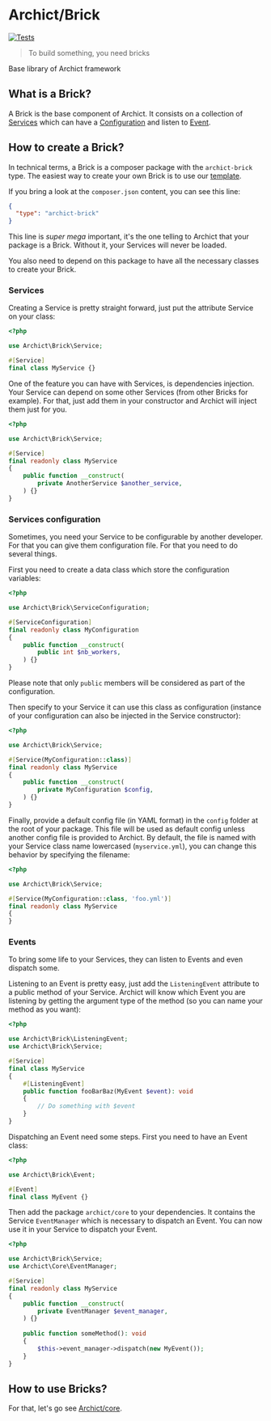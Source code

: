 # Archict/Brick

[![Tests](https://github.com/Archict/brick/actions/workflows/tests.yml/badge.svg?branch=master)](https://github.com/Archict/brick/actions/workflows/tests.yml)

> To build something, you need bricks

Base library of Archict framework

## What is a Brick?

A Brick is the base component of Archict. It consists on a collection of [Services](#services) which can
have a [Configuration](#services-configuration) and listen to [Event](#events).

## How to create a Brick?

In technical terms, a Brick is a composer package with the `archict-brick` type. The easiest way to create your own
Brick
is to use our [template](https://github.com/Archict/brick-template).

If you bring a look at the `composer.json` content, you can see this line:

```json
{
  "type": "archict-brick"
}
```

This line is *super mega* important, it's the one telling to Archict that your package is a Brick. Without it, your
Services will never be loaded.

You also need to depend on this package to have all the necessary classes to create your Brick.

### Services

Creating a Service is pretty straight forward, just put the attribute Service on your class:

```php
<?php

use Archict\Brick\Service;

#[Service]
final class MyService {}
```

One of the feature you can have with Services, is dependencies injection. Your Service can depend on some other
Services (from other Bricks for example). For that, just add them in your constructor and Archict will inject them just
for you.

```php
<?php

use Archict\Brick\Service;

#[Service]
final readonly class MyService 
{
    public function __construct(
        private AnotherService $another_service,
    ) {}
}
```

### Services configuration

Sometimes, you need your Service to be configurable by another developer. For that you can give them configuration file.
For that you need to do several things.

First you need to create a data class which store the configuration variables:

```php
<?php

use Archict\Brick\ServiceConfiguration;

#[ServiceConfiguration]
final readonly class MyConfiguration 
{
    public function __construct(
        public int $nb_workers,
    ) {}
}
```

Please note that only `public` members will be considered as part of the configuration.

Then specify to your Service it can use this class as configuration (instance of your configuration can also be injected
in the Service constructor):

```php
<?php

use Archict\Brick\Service;

#[Service(MyConfiguration::class)]
final readonly class MyService 
{
    public function __construct(
        private MyConfiguration $config,
    ) {}
}
```

Finally, provide a default config file (in YAML format) in the `config` folder at the root of your package. This file
will be used as default config unless another config file is provided to Archict. By default, the file is named with
your Service class name lowercased (`myservice.yml`), you can change this behavior by specifying the filename:

```php
<?php

use Archict\Brick\Service;

#[Service(MyConfiguration::class, 'foo.yml')]
final readonly class MyService 
{
}
```

### Events

To bring some life to your Services, they can listen to Events and even dispatch some.

Listening to an Event is pretty easy, just add the `ListeningEvent` attribute to a public method of your Service.
Archict will know which Event you are listening by getting the argument type of the method (so you can name your method
as you want):

```php
<?php

use Archict\Brick\ListeningEvent;
use Archict\Brick\Service;

#[Service]
final class MyService
{
    #[ListeningEvent]
    public function fooBarBaz(MyEvent $event): void
    {
        // Do something with $event
    }
}
```

Dispatching an Event need some steps. First you need to have an Event class:

```php
<?php

use Archict\Brick\Event;

#[Event]
final class MyEvent {}
```

Then add the package `archict/core` to your dependencies. It contains the Service `EventManager` which is necessary to
dispatch an Event. You can now use it in your Service to dispatch your Event.

```php
<?php

use Archict\Brick\Service;
use Archict\Core\EventManager;

#[Service]
final readonly class MyService
{
    public function __construct(
        private EventManager $event_manager,
    ) {}
    
    public function someMethod(): void
    {
        $this->event_manager->dispatch(new MyEvent());
    }
}
```

## How to use Bricks?

For that, let's go see [Archict/core](https://github.com/Archict/core).
